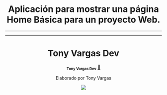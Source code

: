 <h1 align="center">
 Aplicación para mostrar una página Home Básica para un proyecto Web.
</h1>

<hr>



---
<h1 align="center">
 Tony Vargas Dev
</h1>
<div align="center" 
<a href="https://www.tonyvargasdev.com/" target="_blank">
 <sub><b>Tony Vargas Dev</b></sub></a>  <a href="https://www.tonyvargasdev.com/" title="Tony Vargas Dev" target="_blank">🚀</a>
</div>

<p align="center">Elaborado por Tony Vargas</p>


 <div align="center"> 
  <a href="www.linkedin.com/in/tony-vargas-garcía-122b1424b" target="_blank"><img src="https://img.shields.io/badge/-LinkedIn-%230077B5?style=for-the-badge&logo=linkedin&logoColor=white" target="_blank"></a> 
</div>
